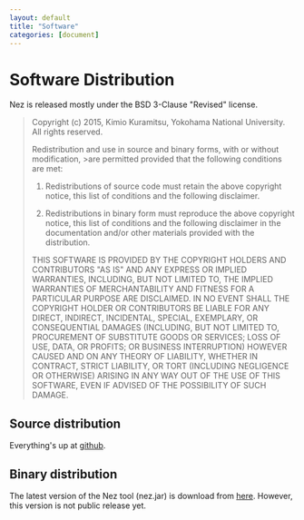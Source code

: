 ```yaml
---
layout: default
title: "Software"
categories: [document]
---
```


# Software Distribution

Nez is released mostly under the BSD 3-Clause "Revised" license.

>Copyright (c) 2015, Kimio Kuramitsu, Yokohama National University.
>All rights reserved.
>
>Redistribution and use in source and binary forms, with or without modification, >are permitted provided that the following conditions are met:
> 1. Redistributions of source code must retain the above copyright notice, this list of conditions and the following disclaimer.
>
> 2. Redistributions in binary form must reproduce the above copyright notice, this list of conditions and the following disclaimer in the documentation and/or other materials provided with the distribution.
>
>THIS SOFTWARE IS PROVIDED BY THE COPYRIGHT HOLDERS AND CONTRIBUTORS "AS IS" AND ANY EXPRESS OR IMPLIED WARRANTIES, INCLUDING, BUT NOT LIMITED TO, THE IMPLIED WARRANTIES OF MERCHANTABILITY AND FITNESS FOR A PARTICULAR PURPOSE ARE DISCLAIMED. IN NO EVENT SHALL THE COPYRIGHT HOLDER OR CONTRIBUTORS BE LIABLE FOR ANY DIRECT, INDIRECT, INCIDENTAL, SPECIAL, EXEMPLARY, OR CONSEQUENTIAL DAMAGES (INCLUDING, BUT NOT LIMITED TO, PROCUREMENT OF SUBSTITUTE GOODS OR SERVICES; LOSS OF USE, DATA, OR PROFITS; OR BUSINESS INTERRUPTION) HOWEVER CAUSED AND ON ANY THEORY OF LIABILITY, WHETHER IN CONTRACT, STRICT LIABILITY, OR TORT (INCLUDING NEGLIGENCE OR OTHERWISE) ARISING IN ANY WAY OUT OF THE USE OF THIS SOFTWARE, EVEN IF ADVISED OF THE POSSIBILITY OF SUCH DAMAGE.

## Source distribution

Everything's up at [github](http://nez-peg.github.io/).


## Binary distribution

The latest version of the Nez tool (nez.jar) is download from [here](./download/nez.jar). 
However, this version is not public release yet. 

